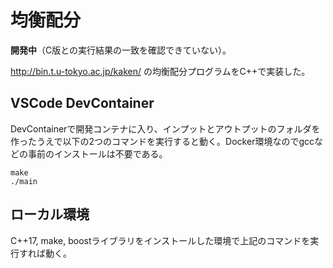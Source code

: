 # 均衡配分

**開発中**（C版との実行結果の一致を確認できていない）。

http://bin.t.u-tokyo.ac.jp/kaken/ の均衡配分プログラムをC++で実装した。

## VSCode DevContainer

DevContainerで開発コンテナに入り、インプットとアウトプットのフォルダを作ったうえで以下の2つのコマンドを実行すると動く。Docker環境なのでgccなどの事前のインストールは不要である。

```
make
./main
```

## ローカル環境

C++17, make, boostライブラリをインストールした環境で上記のコマンドを実行すれば動く。